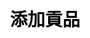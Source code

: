 ---
title: 添加貢品
layout: happy_worship/offering
description: 禮敬神明，快樂崇拜 -- 選擇你要添加的貢品
js: ["js/game/happy_worship/parameter.js", "js/game/happy_worship/offering.js"]
css: ["css/game/happy_worship/happy_worship.css"]
---